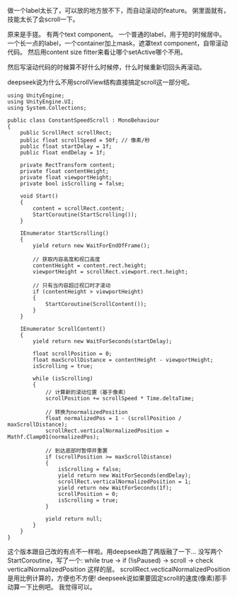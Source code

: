 做一个label太长了，可以放的地方放不下，而自动滚动的feature。
粥里面就有，技能太长了会scroll一下。

原来是手搓。
有两个text component。
一个普通的label，用于短的时候居中。
一个长一点的label，一个container加上mask，遮罩text component，自带滚动代码。
然后用content size fitter来看让哪个setActive哪个不用。

然后写滚动代码的时候算不好什么时候停，什么时候重新切回头再滚动。

deepseek说为什么不用scrollView结构直接搞定scroll这一部分呢。

```
using UnityEngine;
using UnityEngine.UI;
using System.Collections;

public class ConstantSpeedScroll : MonoBehaviour
{
    public ScrollRect scrollRect;
    public float scrollSpeed = 50f; // 像素/秒
    public float startDelay = 1f;
    public float endDelay = 1f;

    private RectTransform content;
    private float contentHeight;
    private float viewportHeight;
    private bool isScrolling = false;

    void Start()
    {
        content = scrollRect.content;
        StartCoroutine(StartScrolling());
    }

    IEnumerator StartScrolling()
    {
        yield return new WaitForEndOfFrame();
        
        // 获取内容高度和视口高度
        contentHeight = content.rect.height;
        viewportHeight = scrollRect.viewport.rect.height;
        
        // 只有当内容超过视口时才滚动
        if (contentHeight > viewportHeight)
        {
            StartCoroutine(ScrollContent());
        }
    }

    IEnumerator ScrollContent()
    {
        yield return new WaitForSeconds(startDelay);
        
        float scrollPosition = 0;
        float maxScrollDistance = contentHeight - viewportHeight;
        isScrolling = true;
        
        while (isScrolling)
        {
            // 计算新的滚动位置（基于像素）
            scrollPosition += scrollSpeed * Time.deltaTime;
            
            // 转换为normalizedPosition
            float normalizedPos = 1 - (scrollPosition / maxScrollDistance);
            scrollRect.verticalNormalizedPosition = Mathf.Clamp01(normalizedPos);
            
            // 到达底部时暂停并重置
            if (scrollPosition >= maxScrollDistance)
            {
                isScrolling = false;
                yield return new WaitForSeconds(endDelay);
                scrollRect.verticalNormalizedPosition = 1;
                yield return new WaitForSeconds(1f);
                scrollPosition = 0;
                isScrolling = true;
            }
            
            yield return null;
        }
    }
}
```

这个版本跟自己改的有点不一样啦。用deepseek跑了两版融了一下…
没写两个StartCoroutine，写了一个:
while true -> if (!isPaused) -> scroll -> check verticalNormalizedPosition
这样的层。
scrollRect.vecticalNormalizedPosition是用比例计算的，方便也不方便!
deepseek说如果要固定scroll的速度(像素)那手动算一下比例吧。
我觉得可以。 
